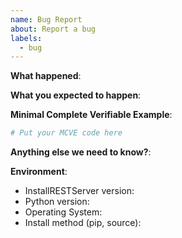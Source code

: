 ```yaml
---
name: Bug Report
about: Report a bug
labels:
  - bug
---
```


**What happened**:

**What you expected to happen**:

**Minimal Complete Verifiable Example**:

<!-- See http://matthewrocklin.com/blog/work/2018/02/28/minimal-bug-reports or https://stackoverflow.com/help/mcve for an example -->

```python
# Put your MCVE code here
```

**Anything else we need to know?**:

**Environment**:

- InstallRESTServer version:
- Python version:
- Operating System:
- Install method (pip, source):